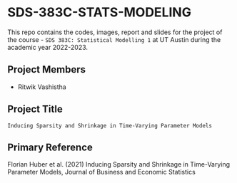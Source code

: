 # SDS-383C-STATS-MODELING

This repo contains the codes, images, report and slides for the project of the course - `SDS 383C: Statistical Modelling 1` at UT Austin during the academic year 2022-2023.

## Project Members
  - Ritwik Vashistha

## Project Title
`Inducing Sparsity and Shrinkage in Time-Varying Parameter Models`

## Primary Reference
Florian Huber et al. (2021) Inducing Sparsity and Shrinkage in Time-Varying Parameter Models, Journal of Business and Economic Statistics
